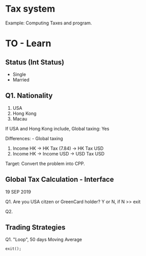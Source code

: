 # Tax system
Example: Computing Taxes and program.

# TO - Learn
## Status (Int Status)
- Single
- Married

## Q1. Nationality
1. USA
2. Hong Kong
3. Macau

If USA and Hong Kong include, Global taxing: Yes

Differences: - Global taxing
1. Income HK -> HK Tax (7.84) -> HK Tax USD
2. Income HK -> Income USD -> USD Tax USD
  
Target: Convert the problem into CPP.

## Global Tax Calculation - Interface
19 SEP 2019

Q1. Are you USA citzen or GreenCard holder?
Y or N, if N >> exit

Q2. 

## Trading Strategies
Q1. "Loop", 50 days Moving Average


```
exit();
```